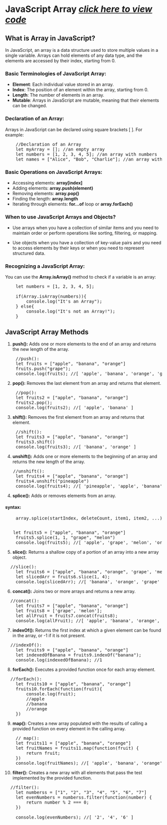 # JavaScript Array [<i>click here to view code</i>](https://github.com/rohitkrbhardwaj09/JavaScript_Doc/blob/main/JS_Objects/JS_Array/array.js)

## What is Array in JavaScript?
<p>In JavaScript, an array is a data structure used to store multiple values in a single variable. Arrays can hold elements of any data type, and the elements are accessed by their index, starting from 0.</p>

### Basic Terminologies of JavaScript Array:
- <strong>Element</strong>: Each individual value stored in an array.
- <strong>Index</strong>: The position of an element within the array, starting from 0.
- <strong>Length</strong>: The number of elements in an array.
- <strong>Mutable</strong>: Arrays in JavaScript are mutable, meaning that their elements can be changed.

### Declaration of an Array:
<p>Arrays in JavaScript can be declared using square brackets [ ]. For example:</p>

<pre>
    //Declaration of an Array
    let myArray = []; //an empty array
    let numbers = [1, 2, 3, 4, 5]; //an array with numbers
    let names = ["Alice", "Bob", "Charlie"]; //an array with Strings
</pre>

### Basic Operations on JavaScript Arrays:
- Accessing elements: <strong>array[index]</strong>
- Adding elements: <strong>array.push(element)</strong>
- Removing elements: <strong>array.pop()</strong>
- Finding the length: <strong>array.length</strong>
- Iterating through elements: <strong>for...of</strong> loop or <strong>array.forEach()</strong>

### When to use JavaScript Arrays and Objects?

- Use arrays when you have a collection of similar items and you need to maintain order or perform operations like sorting, filtering, or mapping.

- Use objects when you have a collection of key-value pairs and you need to access elements by their keys or when you need to represent structured data.

### Recognizing a JavaScript Array:

You can use the <strong>Array.isArray()</strong> method to check if a variable is an array:

<pre>
    let numbers = [1, 2, 3, 4, 5];

    if(Array.isArray(numbers)){
        console.log("It's an Array");
    } else{
        console.log("It's not an Array!");
    }
</pre>

## JavaScript Array Methods 
1) <strong>push():</strong> Adds one or more elements to the end of an array and returns the new length of the array.

<pre>
    //push():
    let fruits = ["apple", "banana", "orange"]
    fruits.push("grape");
    console.log(fruits); //[ 'apple', 'banana', 'orange', 'grape' ]
</pre>

2) <strong>pop():</strong> Removes the last element from an array and returns that element.
<pre>
    //pop():
    let fruits2 = ["apple", "banana", "orange"]
    fruits2.pop();
    console.log(fruits2); //[ 'apple', 'banana' ]
</pre>

3) <strong>shift():</strong> Removes the first element from an array and returns that element.
<pre>
    //shift():
    let fruits3 = ["apple", "banana", "orange"]
    fruits3.shift()
    console.log(fruits3); //[ 'banana', 'orange' ]
</pre>

4) <strong>unshift():</strong> Adds one or more elements to the beginning of an array and returns the new length of the array.
<pre>
   //unshift():
    let fruits4 = ["apple", "banana", "orange"]
    fruits4.unshift("pineapple")
    console.log(fruits4); //[ 'pineapple', 'apple', 'banana', 'orange' ]
</pre>

4) <strong>splice():</strong> Adds or removes elements from an array.

#### syntax:
<pre>
    array.splice(startIndex, deleteCount, item1, item2, ...)

</pre>

<pre>
   let fruits5 = ["apple", "banana", "orange"]
    fruits5.splice(1, 1, "grape", "melon")
    console.log(fruits5); //[ 'apple', 'grape', 'melon', 'orange' ]
</pre>

5) <strong>slice():</strong> Returns a shallow copy of a portion of an array into a new array object.

<pre>
  //slice():
    let fruits6 = ["apple", "banana", "orange", 'grape', 'melon']
    let slicedArr = fruits6.slice(1, 4);
    console.log(slicedArr); //[ 'banana', 'orange', 'grape' ]
</pre>

6) <strong>concat():</strong> Joins two or more arrays and returns a new array.

<pre>
  //concat():
    let fruits7 = ["apple", "banana", "orange"]
    let fruits8 = ['grape', 'melon'];
    let allFruit = fruits7.concat(fruits8);
    console.log(allFruit); //[ 'apple', 'banana', 'orange', 'grape', 'melon' ]
</pre>

7) <strong>indexOf():</strong> Returns the first index at which a given element can be found in the array, or -1 if it is not present.

<pre>
  //indexOf():
    let fruits9 = ["apple", "banana", "orange"]
    let indexedOfBanana = fruits9.indexOf("banana");
    console.log(indexedOfBanana); //1
</pre>

8) <strong>forEach():</strong> Executes a provided function once for each array element.

<pre>
  //forEach():
    let fruits10 = ["apple", "banana", "orange"]
    fruits10.forEach(function(fruit){
        console.log(fruit); 
        //apple
        //banana
        //orange
    })
</pre>

9) <strong>map():</strong> Creates a new array populated with the results of calling a provided function on every element in the calling array.

<pre>
    // map():
    let fruits11 = ["apple", "banana", "orange"]
    let fruitNames = fruits11.map(function(fruit) {
        return fruit;
    })
    console.log(fruitNames); //[ 'apple', 'banana', 'orange' ]
</pre>

10) <strong>filter():</strong>  Creates a new array with all elements that pass the test implemented by the provided function.

<pre>
  //filter():
    let numberss = ["1", "2", "3", "4", "5", "6", "7"]
    let evenNumbers = numberss.filter(function(number) {
        return number % 2 === 0;
    }) 

    console.log(evenNumbers); //[ '2', '4', '6' ]
</pre>

